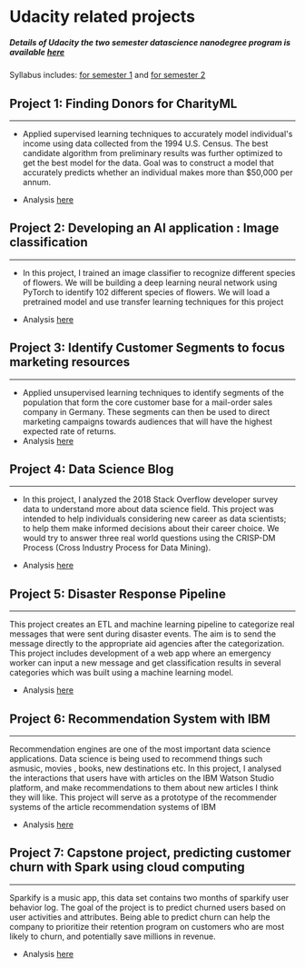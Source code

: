 # Udacity related projects
##### Details of Udacity the two semester datascience nanodegree program is available [here]( https://www.udacity.com/course/data-scientist-nanodegree--nd025)

Syllabus includes: [ for semester 1](https://github.com/leinada/Udacity/blob/master/DataScientistNanodegree_sem1.pdf) and [for semester 2](https://github.com/leinada/Udacity/blob/master/DataScientistNanodegree_sem2.pdf)


## Project 1: Finding Donors for CharityML
--------------------------------------------------------------
- Applied supervised learning techniques  to accurately model individual's income using data collected from the 1994 U.S. Census. The best candidate algorithm from preliminary results was further optimized to get the best model for  the data. Goal was to  construct a model that accurately predicts whether an individual makes more than $50,000 per annum.

- Analysis [here](https://github.com/leinada/Udacity/tree/master/project1_findingDonors)

## Project 2:  Developing an AI application : Image classification
--------------------------------------------------------------
- In this project, I  trained  an image classifier to recognize different species of flowers. We will be building  a deep learning neural network using PyTorch to identify 102 different species of flowers. We will  load a pretrained model and use  transfer learning techniques for this project 

-  Analysis [here](https://github.com/leinada/Udacity/tree/master/project2_imageClassifierUsingPyTorch)

## Project 3: Identify Customer Segments to focus marketing resources
--------------------------------------------------------------
 - Applied unsupervised learning techniques to identify segments of the population that form the core customer base for a mail-order sales company in Germany. These segments can then be used to direct marketing campaigns towards audiences that will have the highest expected rate of returns.
- Analysis [here](https://github.com/leinada/Udacity/tree/master/project3_customerSegmentation)

## Project 4: Data Science Blog
--------------------------------------------------------------
- In this project, I analyzed the 2018 Stack Overflow developer survey data to understand more about data science field. This project was intended to help individuals considering new career as data scientists; to help them make informed decisions about their career choice. We would try to answer three real world questions using the CRISP-DM Process (Cross Industry Process for Data Mining).

- Analysis [here](https://github.com/leinada/Udacity/tree/master/project4_dataScienceBlogPost)

## Project 5: Disaster Response Pipeline 
--------------------------------------------------------------
This project creates an ETL and machine learning pipeline to categorize real messages that were sent during disaster events. The aim is to send the  message  directly to the appropriate aid agencies after the categorization. This project includes development of a  web app where an emergency worker can input a new message and get classification results in several categories which was built using a machine learning model.

- Analysis [here](https://github.com/leinada/Udacity/tree/master/project5_disasterResponsePipelines)

## Project 6: Recommendation System with IBM 
--------------------------------------------------------------
Recommendation engines are one of the most important data science applications. Data science is being used to recommend things such asmusic, movies , books, new destinations etc. In this project, I analysed the interactions that users have with articles on the IBM Watson Studio platform, and make recommendations to them about new articles I think they will like. This project will serve as a prototype of the recommender systems of the article recommendation systems of IBM

- Analysis [here](https://github.com/leinada/Udacity/tree/master/project6_recommendationSystem)

## Project 7: Capstone project, predicting customer churn with Spark using cloud computing
--------------------------------------------------------------
Sparkify is a music app, this data set contains two months of sparkify user behavior log.  The goal of the project is to predict churned users based on user activities and attributes. Being able to predict churn can help the  company to prioritize their retention program on customers who are most likely to churn, and potentially save millions in revenue.

- Analysis [here](https://github.com/leinada/Udacity/tree/master/project7_capstoneBigDataSparkify)

